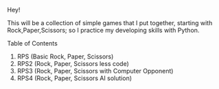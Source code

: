 Hey! 

This will be a collection of simple games that I put together, starting with Rock,Paper,Scissors; so I practice my developing skills with Python. 

Table of Contents 
1. RPS (Basic Rock, Paper, Scissors)
2. RPS2 (Rock, Paper, Scissors less code)
3. RPS3 (Rock, Paper, Scissors with Computer Opponent)
4. RPS4 (Rock, Paper, Scissors AI solution)
